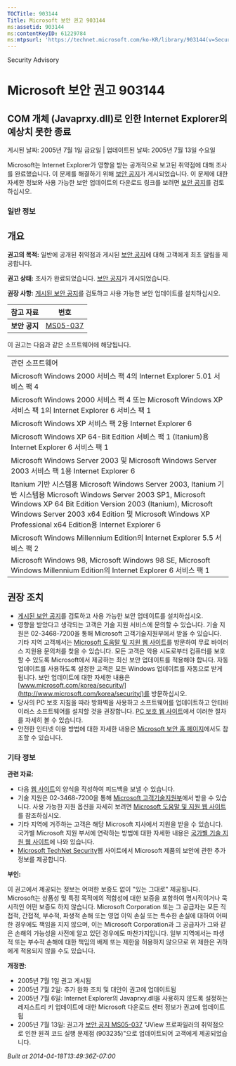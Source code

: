 ```yaml
---
TOCTitle: 903144
Title: Microsoft 보안 권고 903144
ms:assetid: 903144
ms:contentKeyID: 61229784
ms:mtpsurl: 'https://technet.microsoft.com/ko-KR/library/903144(v=Security.10)'
---
```


Security Advisory

Microsoft 보안 권고 903144
==========================

COM 개체 (Javaprxy.dll)로 인한 Internet Explorer의 예상치 못한 종료
-------------------------------------------------------------------

게시된 날짜: 2005년 7월 1일 금요일 | 업데이트된 날짜: 2005년 7월 13일 수요일

Microsoft는 Internet Explorer가 영향을 받는 공개적으로 보고된 취약점에 대해 조사를 완료했습니다. 이 문제를 해결하기 위해 [보안 공지](http://technet.microsoft.com/security/bulletin/ms05-037)가 게시되었습니다. 이 문제에 대한 자세한 정보와 사용 가능한 보안 업데이트의 다운로드 링크를 보려면 [보안 공지](http://technet.microsoft.com/security/bulletin/ms05-037)를 검토하십시오.

### 일반 정보

개요
----

<span></span>
**권고의 목적:** 일반에 공개된 취약점과 게시된 [보안 공지](http://technet.microsoft.com/security/bulletin/ms05-037)에 대해 고객에게 최초 알림을 제공합니다.

**권고 상태:** 조사가 완료되었습니다. [보안 공지](http://technet.microsoft.com/security/bulletin/ms05-037)가 게시되었습니다.

**권장 사항:** [게시된 보안 공지](http://technet.microsoft.com/security/bulletin/ms05-037)를 검토하고 사용 가능한 보안 업데이트를 설치하십시오.

| 참고 자료     | 번호                                                                |
|---------------|---------------------------------------------------------------------|
| **보안 공지** | [MS05-037](http://technet.microsoft.com/security/bulletin/ms05-037) |

이 권고는 다음과 같은 소프트웨어에 해당됩니다.

|                                                                                                                                                                                                                                                                                            |
|--------------------------------------------------------------------------------------------------------------------------------------------------------------------------------------------------------------------------------------------------------------------------------------------|
| 관련 소프트웨어                                                                                                                                                                                                                                                                            |
| Microsoft Windows 2000 서비스 팩 4의 Internet Explorer 5.01 서비스 팩 4                                                                                                                                                                                                                    |
| Microsoft Windows 2000 서비스 팩 4 또는 Microsoft Windows XP 서비스 팩 1의 Internet Explorer 6 서비스 팩 1                                                                                                                                                                                 |
| Microsoft Windows XP 서비스 팩 2용 Internet Explorer 6                                                                                                                                                                                                                                     |
| Microsoft Windows XP 64-Bit Edition 서비스 팩 1 (Itanium)용 Internet Explorer 6 서비스 팩 1                                                                                                                                                                                                |
| Microsoft Windows Server 2003 및 Microsoft Windows Server 2003 서비스 팩 1용 Internet Explorer 6                                                                                                                                                                                           |
| Itanium 기반 시스템용 Microsoft Windows Server 2003, Itanium 기반 시스템용 Microsoft Windows Server 2003 SP1, Microsoft Windows XP 64 Bit Edition Version 2003 (Itanium), Microsoft Windows Server 2003 x64 Edition 및 Microsoft Windows XP Professional x64 Edition용 Internet Explorer 6 |
| Microsoft Windows Millennium Edition의 Internet Explorer 5.5 서비스 팩 2                                                                                                                                                                                                                   |
| Microsoft Windows 98, Microsoft Windows 98 SE, Microsoft Windows Millennium Edition의 Internet Explorer 6 서비스 팩 1                                                                                                                                                                      |

권장 조치
---------

<span></span>
-   [게시된 보안 공지](http://technet.microsoft.com/security/bulletin/ms05-037)를 검토하고 사용 가능한 보안 업데이트를 설치하십시오.
-   영향을 받았다고 생각되는 고객은 기술 지원 서비스에 문의할 수 있습니다. 기술 지원은 02-3468-7200을 통해 Microsoft 고객기술지원부에서 받을 수 있습니다. 기타 지역 고객께서는 [Microsoft 도움말 및 지원 웹 사이트](http://support.microsoft.com/security/)를 방문하여 무료 바이러스 지원용 문의처를 찾을 수 있습니다.
    모든 고객은 악용 시도로부터 컴퓨터를 보호할 수 있도록 Microsoft에서 제공하는 최신 보안 업데이트를 적용해야 합니다. 자동 업데이트를 사용하도록 설정한 고객은 모든 Windows 업데이트를 자동으로 받게 됩니다. 보안 업데이트에 대한 자세한 내용은 [www.microsoft.com/korea/security/](http://www.microsoft.com/korea/security/)를 방문하십시오.
-   당사의 PC 보호 지침을 따라 방화벽을 사용하고 소프트웨어를 업데이트하고 안티바이러스 소프트웨어를 설치할 것을 권장합니다. [PC 보호 웹 사이트](http://www.microsoft.com/korea/athome/security/protect/default.mspx)에서 이러한 절차를 자세히 볼 수 있습니다.
-   안전한 인터넷 이용 방법에 대한 자세한 내용은 [Microsoft 보안 홈 페이지](http://www.microsoft.com/korea/security)에서도 참조할 수 있습니다.

### 기타 정보

**관련 자료:**

-   다음 [웹 사이트](https://support.microsoft.com/common/survey.aspx?scid=sw;en;1257&amp;showpage=1&amp;ws=technet&amp;sd=tech)의 양식을 작성하여 피드백을 보낼 수 있습니다.
-   기술 지원은 02-3468-7200을 통해 [Microsoft 고객기술지원부](http://go.microsoft.com/fwlink/?linkid=21131)에서 받을 수 있습니다. 사용 가능한 지원 옵션을 자세히 보려면 [Microsoft 도움말 및 지원 웹 사이트](http://support.microsoft.com/)를 참조하십시오.
-   기타 지역에 거주하는 고객은 해당 Microsoft 지사에서 지원을 받을 수 있습니다. 국가별 Microsoft 지원 부서에 연락하는 방법에 대한 자세한 내용은 [국가별 기술 지원 웹 사이트](http://go.microsoft.com/fwlink/?linkid=21155)에 나와 있습니다.
-   [Microsoft TechNet Security](http://www.microsoft.com/korea/technet/security/)웹 사이트에서 Microsoft 제품의 보안에 관한 추가 정보를 제공합니다.

**부인:**

이 권고에서 제공되는 정보는 어떠한 보증도 없이 "있는 그대로" 제공됩니다. Microsoft는 상품성 및 특정 목적에의 적합성에 대한 보증을 포함하여 명시적이거나 묵시적인 어떤 보증도 하지 않습니다. Microsoft Corporation 또는 그 공급자는 모든 직접적, 간접적, 부수적, 파생적 손해 또는 영업 이익 손실 또는 특수한 손실에 대하여 어떠한 경우에도 책임을 지지 않으며, 이는 Microsoft Corporation과 그 공급자가 그와 같은 손해의 가능성을 사전에 알고 있던 경우에도 마찬가지입니다. 일부 지역에서는 파생적 또는 부수적 손해에 대한 책임의 배제 또는 제한을 허용하지 않으므로 위 제한은 귀하에게 적용되지 않을 수도 있습니다.

**개정판:**

-   2005년 7월 1일 권고 게시됨
-   2005년 7월 2일: 추가 완화 조치 및 대안이 권고에 업데이트됨
-   2005년 7월 6일: Internet Explorer의 Javaprxy.dll을 사용하지 않도록 설정하는 레지스트리 키 업데이트에 대한 Microsoft 다운로드 센터 정보가 권고에 업데이트됨
-   2005년 7월 13일: 권고가 [보안 공지 MS05-037](http://technet.microsoft.com/security/bulletin/ms05-037) "JView 프로파일러의 취약점으로 인한 원격 코드 실행 문제점 (903235)"으로 업데이트되어 고객에게 제공되었습니다.

*Built at 2014-04-18T13:49:36Z-07:00*
